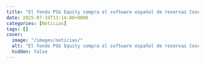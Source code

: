 ```yaml
---
title: "El fondo PSG Equity compra el software español de reservas CoverManager"
date: 2025-07-16T13:14:08+0000
categories: [Noticias]
tags: []
cover:
  image: "/images/noticias/"
  alt: "El fondo PSG Equity compra el software español de reservas CoverManager"
  hidden: false
---
```



